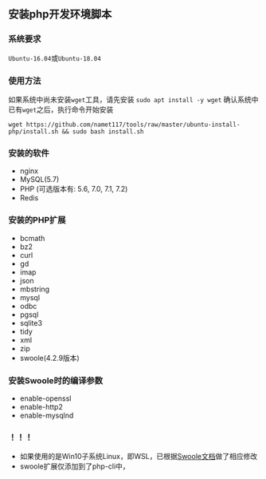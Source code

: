 ## 安装php开发环境脚本

### 系统要求
`Ubuntu-16.04`或`Ubuntu-18.04`

### 使用方法
 如果系统中尚未安装`wget`工具，请先安装
 `sudo apt install -y wget`
 确认系统中已有`wget`之后，执行命令开始安装
 ```shell
 wget https://github.com/namet117/tools/raw/master/ubuntu-install-php/install.sh && sudo bash install.sh
 ```

### 安装的软件
* nginx
* MySQL(5.7)
* PHP (可选版本有: 5.6, 7.0, 7.1, 7.2)
* Redis

### 安装的PHP扩展
* bcmath
* bz2
* curl
* gd
* imap
* json
* mbstring
* mysql
* odbc
* pgsql
* sqlite3
* tidy
* xml
* zip
* swoole(4.2.9版本)

### 安装Swoole时的编译参数
* enable-openssl
* enable-http2
* enable-mysqlnd

### ！！！
* 如果使用的是Win10子系统Linux，即WSL，已根据[Swoole文档](https://wiki.swoole.com/wiki/page/7.html#entry_h2_4)做了相应修改
* swoole扩展仅添加到了php-cli中，
